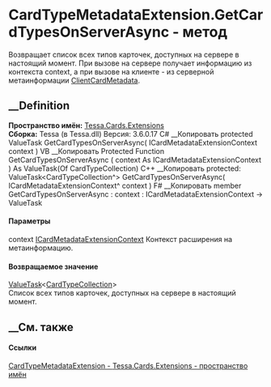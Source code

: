 # CardTypeMetadataExtension.GetCardTypesOnServerAsync - метод
Возвращает список всех типов карточек, доступных на сервере в настоящий
момент. При вызове на сервере получает информацию из контекста context, а при
вызове на клиенте - из серверной метаинформации
[ClientCardMetadata](P_Tessa_Cards_Extensions_CardTypeMetadataExtension_ClientCardMetadata.htm).
## __Definition
 **Пространство имён:** [Tessa.Cards.Extensions](N_Tessa_Cards_Extensions.htm)  
 **Сборка:** Tessa (в Tessa.dll) Версия: 3.6.0.17
C# __Копировать
     protected ValueTask<CardTypeCollection> GetCardTypesOnServerAsync(
    	ICardMetadataExtensionContext context
    )
VB __Копировать
     Protected Function GetCardTypesOnServerAsync ( 
    	context As ICardMetadataExtensionContext
    ) As ValueTask(Of CardTypeCollection)
C++ __Копировать
     protected:
    ValueTask<CardTypeCollection^> GetCardTypesOnServerAsync(
    	ICardMetadataExtensionContext^ context
    )
F# __Копировать
     member GetCardTypesOnServerAsync : 
            context : ICardMetadataExtensionContext -> ValueTask<CardTypeCollection> 
#### Параметры
context
[ICardMetadataExtensionContext](T_Tessa_Cards_Extensions_ICardMetadataExtensionContext.htm)
    Контекст расширения на метаинформацию.
#### Возвращаемое значение
[ValueTask](https://learn.microsoft.com/dotnet/api/system.threading.tasks.valuetask-1)<[CardTypeCollection](T_Tessa_Cards_CardTypeCollection.htm)>  
Список всех типов карточек, доступных на сервере в настоящий момент.
##  __См. также
#### Ссылки
[CardTypeMetadataExtension -
](T_Tessa_Cards_Extensions_CardTypeMetadataExtension.htm)
[Tessa.Cards.Extensions - пространство имён](N_Tessa_Cards_Extensions.htm)
